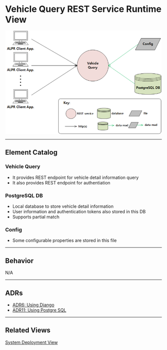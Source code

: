 # Vehicle Query REST Service Runtime View
![Vehicle Query REST Service Runtime View](runtime_view.png)
<hr>

## Element Catalog 

### Vehicle Query
- It provides REST endpoint for vehicle detail information query
- It also provides REST endpoint for authentiation

### PostgreSQL DB
- Local database to store vehicle detail information
- User information and authentication tokens also stored in this DB
- Supports partial match

### Config
- Some configurable properties are stored in this file
<hr>

## Behavior 
N/A
<hr>

## ADRs
- [ADR6: Using Django](ADR6.md)
- [ADR11: Using Postgre SQL](ADR11.md)

<hr>

## Related Views 
[System Deployment View](../System%20Deployment%20View/System%20Deployment%20View.md)
